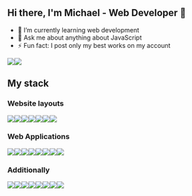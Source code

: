 ## Hi there, I'm Michael - Web Developer 👋 

- 🔭 I’m currently learning web development
- 💬 Ask me about anything about JavaScript
- ⚡ Fun fact: I post only my best works on my account

<div style="display: flex; flex-direction: row; align-items: flex-end; flex-wrap: nowrap;">
    <img class="img" src="https://github-readme-stats.vercel.app/api?username=chopsqd&theme=default&show_icons=true" />
    <img class="img" src="https://github-readme-stats.vercel.app/api/top-langs/?username=chopsqd&layout=compact&hide=hack" />
</div>
                                                                                                                               
## My stack

### Website layouts  

<div style="display: flex;">
    <img class="img" src="https://img.shields.io/badge/HTML5-E34F26?style=for-the-badge&logo=html5&logoColor=white" />
    <img class="img" src="https://img.shields.io/badge/CSS3-1572B6?style=for-the-badge&logo=css3&logoColor=white" />
    <img class="img" src="https://img.shields.io/badge/Sass-CC6699?style=for-the-badge&logo=sass&logoColor=white" />
    <img class="img" src="https://img.shields.io/badge/Bootstrap-563D7C?style=for-the-badge&logo=bootstrap&logoColor=white" />
    <img class="img" src="https://img.shields.io/badge/JavaScript-323330?style=for-the-badge&logo=javascript&logoColor=F7DF1E" />
    <img class="img" src="https://img.shields.io/badge/jQuery-0769AD?style=for-the-badge&logo=jquery&logoColor=white" />
    <img class="img" src="https://img.shields.io/badge/Gulp-CF4647?style=for-the-badge&logo=gulp&logoColor=white" /> 
</div>
                                                                                                                         

### Web Applications 

<div style="display: flex;">
    <img class="img" src="https://img.shields.io/badge/TypeScript-007ACC?style=for-the-badge&logo=typescript&logoColor=white" /> 
    <img class="img" src="https://img.shields.io/badge/Vue.js-35495E?style=for-the-badge&logo=vuedotjs&logoColor=4FC08D" /> 
    <img class="img" src="https://img.shields.io/badge/Angular-DD0031?style=for-the-badge&logo=angular&logoColor=white" /> 
    <img class="img" src="https://img.shields.io/badge/Node.js-339933?style=for-the-badge&logo=nodedotjs&logoColor=white" /> 
    <img class="img" src="https://img.shields.io/badge/Express.js-000000?style=for-the-badge&logo=express&logoColor=white" /> 
    <img class="img" src="https://img.shields.io/badge/npm-CB3837?style=for-the-badge&logo=npm&logoColor=white" /> 
    <img class="img" src="https://img.shields.io/badge/PHP-777BB4?style=for-the-badge&logo=php&logoColor=white" /> 
    <img class="img" src="https://img.shields.io/badge/MySQL-005C84?style=for-the-badge&logo=mysql&logoColor=white" /> 
</div>

### Additionally

<div style="display: flex;">
    <img class="img" src="https://img.shields.io/badge/Electron-2B2E3A?style=for-the-badge&logo=electron&logoColor=9FEAF9" /> 
    <img class="img" src="https://img.shields.io/badge/Socket.io-010101?&style=for-the-badge&logo=Socket.io&logoColor=white" />
    <img class="img" src="https://img.shields.io/badge/Vuetify-1867C0?style=for-the-badge&logo=vuetify&logoColor=white" /> 
    <img class="img" src="https://img.shields.io/badge/AngularJS-E23237?style=for-the-badge&logo=angularjs&logoColor=white" /> 
    <img class="img" src="https://img.shields.io/badge/C-00599C?style=for-the-badge&logo=c&logoColor=white" /> 
    <img class="img" src="https://img.shields.io/badge/C%2B%2B-00599C?style=for-the-badge&logo=c%2B%2B&logoColor=white" />
    <img class="img" src="https://img.shields.io/badge/GIT-E44C30?style=for-the-badge&logo=git&logoColor=white" /> 
    <img class="img" src="https://img.shields.io/badge/firebase-%23039BE5.svg?style=for-the-badge&logo=firebase" /> 
</div>


